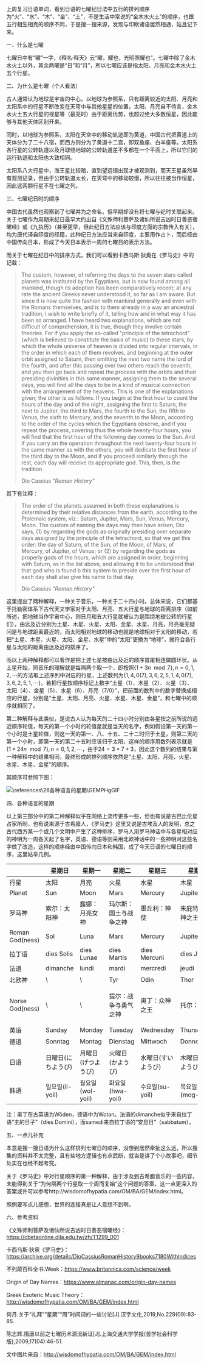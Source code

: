 上周复习日语单词，看到日语的七曜纪日法中五行的排列顺序为“火”、“水”、“木”、“金”、“土”，不是生活中常说的“金木水火土”的顺序，也跟五行相生相克的顺序不同，于是搜一搜来源，发现与印欧诸语居然相通，姑且记下来。

一、什么是七曜

七曜日中有“曜”一字，《释名·释天》云“曜，耀也，光明照耀也”。七曜中除了金木水火土以外，其余两曜是“日”和“月”，所以七曜应该是指太阳、月亮和金木水火土五个行星。

二、为什么是七曜（个人看法）

古人通常认为地球是宇宙的中心，以地球为参照系，只有距离较近的太阳、月亮和太阳系中的行星不断改变在天穹中与其他星星的位置，太阳、月亮自不待言，金木水火土五大行星的视星等（最亮时）由于距离优势，也超过绝大多数恒星，因此能够与其他天体区别开来。

同时，以地球为参照系，太阳在天空中的移动轨迹即为黄道，中国古代把黄道上的天体分为了二十八宿，而西方则分为了黄道十二宫，即双鱼座、白羊座等。太阳系各行星的公转轨道以及月球绕地球的公转轨道差不多都在一个平面上，所以它们的运行轨迹和太阳也大致相同。

太阳系八大行星中，海王星比较暗，直到望远镜出现才被观测到，而天王星虽然早有观测记录，但由于公转轨道太长，在天穹中的移动较慢，所以往往被当作恒星，因此这两颗行星不在七曜之列。

三、七曜纪日时的顺序

中国古代虽然也观察到了七曜并为之命名，但早期却没有将七曜与纪时关联起来。关于七曜作为周期来纪日最早大约出自《文殊师利菩萨及诸仙所说吉凶时日善恶宿曜经》或《九执历》（甚至更早，但此纪日方法应该与印度方面的宗教传入有关），均为唐代译自印度的经籍，此种纪日方法应当来自印度，主要用作占卜，而后经由中国传向日本，形成了今天日本表示一周的七曜日的表示方法。

而关于七曜在纪日中的排序方式，我们可以看到卡西乌斯·狄奥在《罗马史》中的记载：

> The custom, however, of referring the days to the seven stars called planets was instituted by the Egyptians, but is now found among all mankind, though its adoption has been comparatively recent; at any rate the ancient Greeks never understood it, so far as I am aware. But since it is now quite the fashion with mankind generally and even with the Romans themselves, and is to them already in a way an ancestral tradition, I wish to write briefly of it, telling how and in what way it has been so arranged. I have heard two explanations, which are not difficult of comprehension, it is true, though they involve certain theories. For if you apply the so-called "principle of the tetrachord" (which is believed to constitute the basis of music) to these stars, by which the whole universe of heaven is divided into regular intervals, in the order in which each of them revolves, and beginning at the outer orbit assigned to Saturn, then omitting the next two name the lord of the fourth, and after this passing over two others reach the seventh, and you then go back and repeat the process with the orbits and their presiding divinities in this same manner, assigning them to the several days, you will find all the days to be in a kind of musical connection with the arrangement of the heavens. This is one of the explanations given; the other is as follows. If you begin at the first hour to count the hours of the day and of the night, assigning the first to Saturn, the next to Jupiter, the third to Mars, the fourth to the Sun, the fifth to Venus, the sixth to Mercury, and the seventh to the Moon, according to the order of the cycles which the Egyptians observe, and if you repeat the process, covering thus the whole twenty-four hours, you will find that the first hour of the following day comes to the Sun. And if you carry on the operation throughout the next twenty-four hours in the same manner as with the others, you will dedicate the first hour of the third day to the Moon, and if you proceed similarly through the rest, each day will receive its appropriate god. This, then, is the tradition.
> 
> Dio Cassius *"Roman History"*

其下有注释：

> The order of the planets assumed in both these explanations is determined by their relative distances from the earth, according to the Ptolemaic system, viz.: Saturn, Jupiter, Mars, Sun, Venus, Mercury, Moon. The custom of naming the days may then have arisen, Dio says, (1) by regarding the gods as originally presiding over separate days assigned by the principle of the tetrachord, so that we get this order: the day of Saturn, of the Sun, of the Moon, of Mars, of Mercury, of Jupiter, of Venus; or (2) by regarding the gods as properly gods of the hours, which are assigned in order, beginning with Saturn, as in the list above, and allowing it to be understood that that god who is found b this system to preside over the first hour of each day shall also give his name to that day.
> 
> Dio Cassius *"Roman History"*

这里提出了两种解释，一种关于音乐，一种关于二十四小时。总体来说，它们都基于托勒密体系下古代天文学家对于太阳、月亮、五大行星与地球的距离排序（如前所述，把地球当作宇宙中心，则日月和五大行星就被认为是围绕地球公转的行星们），由远及近分别为土星、木星、火星、太阳、金星、水星、月亮，月亮毫无疑问是与地球距离最近的，而太阳相对地球的移动也就是地球相对于太阳的移动，若把“土星、木星、火星、太阳、金星、水星”中的“太阳”更换为“地球”，就符合各行星与太阳的距离由远及近的排序了。

而以上两种解释都可以看作是把上述七星按由远及近的顺序首尾相连做圆环状。从土星开始，照音乐的理解就是每隔两个取一个，即按照$\{1+3n \mod 7\},n=0,1,2,\cdots$的方法取上述序列中对应的行星，上述数列为$\{1,4,0(7),3,6,2,5,1,4,0(7),3,6,2,5,1,\cdots\}$，若把行星按顺序标记上数字“土星（1）、木星（2）、火星（3）、太阳（4）、金星（5）、水星（6）、月亮（7/0）”，把前面的数列中的数字替换成相应的行星，分别是“土星、太阳、月亮、火星、水星、木星、金星”，和七曜中的顺序就相同了。

第二种解释与此类似，是说古人认为每天的二十四小时分别由各星按之前所说的远近顺序轮值，每天的第一个小时的轮值星就是当天的名字，例如假设第一天的第一个小时是土星轮值，则这一天的第一、八、十五、二十二时归于土星，则第二天的第一个小时，即第一天的第二十五时应该归于太阳，这样的顺序用数列表示就是$\{1+24n \mod 7\},n=0,1,2,\cdots$，由于$24=3\times7+3$，因此这个数列的结果与第一种解释中的结果相同，最终形成的排列顺序依然是“土星、太阳、月亮、火星、水星、木星、金星”的顺序。

其顺序可参照下图：

![\references\26各种语言的星期\GEMPHgGIF](file://E:\AKIRA\morning\references\26.各种语言的星期\GEM-PHg.gif?msec=1720061195224)

四、各种语言的星期

以上第三部分中的第二种解释似乎在网络上流传更多一些，但也有说是古巴比伦星占家所制，也有说来源于古希腊人，《罗马史》这里又说是古埃及人的发明，总之古代西方某一个或几个文明中产生了这种排序，罗马人用罗马神话中与各星相对应的神明为一周各天起了名字，英语、德语等则采用北欧神话中的一些神明对这些名字做了改造，这样的顺序经由中国传向日本和韩国，成了今天日语的七曜日的顺序，这里姑举几例。

|     | 星期日 | 星期一 | 星期二 | 星期三 | 星期四 | 星期五 | 星期六 |
| --- | --- | --- | --- | --- | --- | --- | --- |
| 行星  | 太阳  | 月亮  | 火星  | 水星  | 木星  | 金星  | 土星  |
| Planet | Sun | Moon | Mars | Mercury | Jupiter | Venus | Saturn |
| 罗马神 | 索尔：太阳神 | 露娜：月亮女神 | 玛尔斯：国土与战争之神 | 墨丘利：神使 | 朱庇特：众神之王 | 维纳斯：爱与美之神 | 萨图恩：大地之神 |
| Roman God(ness) | Sol | Luna | Mars | Mercury | Jupiter | Venus | Saturn |
| 拉丁语 | dies Solis | dies Lunae | dies Martis | dies Mercurii | dies Jovis | dies Veneris | dies Saturni |
| 法语  | dimanche | lundi | mardi | mercredi | jeudi | vendredi | samedi |
| 北欧神 | \   | \   | Tyr | Odin | Thor | Frigga | \   |
| Norse God(ness) | \   | \   | 提尔：战争与勇气之神 | 奥丁：众神之王 | 托尔：雷神 | 弗丽嘉：天后，婚姻与家庭之神 | \   |
| 英语  | Sunday | Monday | Tuesday | Wednesday | Thursday | Friday | Saturday |
| 德语  | Sonntag | Montag | Dienstag | Mittwoch | Donnerstag | Freitag | Samstag |
| 日语  | 日曜日(にちようび) | 月曜日(げつようび) | 火曜日(かようび) | 水曜日(すいようび) | 木曜日(もくようび) | 金曜日(きんようび) | 土曜日(どようび) |
| 韩语  | 일요일(il-yoil) | 월요일(wol-yoil) | 화요일(hwa-yoil) | 수요일(su-yoil) | 목요일(mog-yoil) | 금요일(geum-yoil) | 토요일(to-yoil) |

注：奥丁在古英语为Wōden，德语中为Wotan。法语的dimanche似乎来自拉丁语“主的日子”（dies Domini），而samedi来自拉丁语的“安息日”（sabbatum）。

五、一点儿补充

本意是搜一搜日语为什么这样排列七曜日的顺序，没想到居然牵扯这么远，所以搜集的资料并不太完整，且有些地方逻辑也有点武断，就当是讲了个小故事吧，细节处实在也经不起考究。

关于《罗马史》中对行星顺序的第一种解释，由于涉及到古希腊音乐的一些内容，未能得到关于“为何隔两个行星取一个周而复始”这个问题的答案，这一点更深入的答案或许可以参考http://wisdomofhypatia.com/OM/BA/GEM/index.html。

照例要写点儿感想，世界的连接真是让人意想不到啊。

六、参考资料

《文殊师利菩萨及诸仙所说吉凶时日善恶宿曜经》：https://cbetaonline.dila.edu.tw/zh/T1299_001

卡西乌斯·狄奥《罗马史》：https://archive.org/details/DioCassiusRomanHistory9books7180WithIndices

不列颠百科全书.Week：https://www.britannica.com/science/week

Origin of Day Names：https://www.almanac.com/origin-day-names

Greek Esoteric Music Theory：http://wisdomofhypatia.com/OM/BA/GEM/index.html

何月.关于“礼拜”“星期”“周”时间词的一些讨论[J].汉字文化,2019,No.229(09):83-85.

陈志辉.隋唐以前之七曜历术源流新证[J].上海交通大学学报(哲学社会科学版),2009,17(04):46-51.

文中图片来自：http://wisdomofhypatia.com/OM/BA/GEM/index.html
